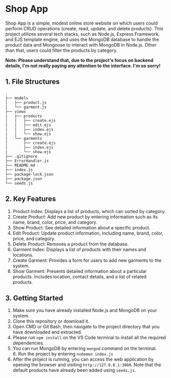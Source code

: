 
# Shop App

Shop App is a simple, modest online store website on which users could perform CRUD operations (create, read, update, and delete products). This project utilizes several tech stacks, such as Node.js, Express Framework, and EJS template engine, and uses the MongoDB database to handle the product data and Mongoose to interact with MongoDB in Node.js. Other than that, users could filter the products by category. 

**Note: Please understand that, due to the project's focus on backend details, I'm not really paying any attention to the interface. I'm so sorry!**

## 1. File Structures
```
.
├── models
│   ├── product.js
|   └── garment.js
├── views
|   ├── products
│   |   ├── create.ejs
│   |   ├── edit.ejs
|   |   ├── index.ejs
|   |   └── show.ejs
|   └── garments
│       ├── create.ejs
|       ├── index.ejs
|       └── show.ejs
├── .gitignore
├── ErrorHandler.js
├── README.md
├── index.js
├── package-lock.json
├── package.json
└── seeds.js
```

## 2. Key Features
1. Product Index: Displays a list of products, which can sorted by category.
2. Create Product: Add new product by entering information such as its name, brand, color, price, and category.
3. Show Product: See detailed information about a specific product.
4. Edit Product: Update product information, including name, brand, color, price, and category.
5. Delete Product: Removes a product from the database.
6. Garment Index: Displays a list of products with their names and locations.
7. Create Garment: Provides a form for users to add new garments to the system.
8. Show Garment: Presents detailed information about a particular products. Includes location, contact details, and a list of related products.

## 3. Getting Started
1. Make sure you have already installed Node.js and MongoDB on your system.
2. Clone this repository or download it.
3. Open CMD or Git Bash, then navigate to the project directory that you have downloaded and extracted.
4. Please run `npm install` on the VS Code terminal to install all the required dependencies.
5. You can run MongoDB by entering `mongod` command on the terminal.
6. Run the project by entering `nodemon index.js`
7. After the project is running, you can access the web application by opening the browser and visiting `http://127.0.0.1:3000`.
Note that the default products have already been added using `seeds.js`.




